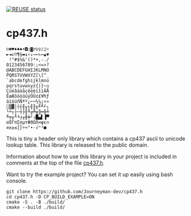 <!--
SPDX-FileCopyrightText: 2022 Daniel Aimé Valcour <fosssweeper@gmail.com>

SPDX-License-Identifier: MIT
-->

[![REUSE status](https://api.reuse.software/badge/git.fsfe.org/reuse/api)](https://api.reuse.software/info/git.fsfe.org/reuse/api)

# cp437.h

    ☺☻♥♦♣♠•◘○◙♂♀♀♪♫☼
    ►◄↕‼¶§▬↨↑↓→←∟↔▲▼
     !"#$%&'()*+,-./
    0123456789:;<=>?
    @ABCDEFGHIJKLMNO
    PQRSTUVWXYZ[\]^_
    `abcdefghijklmno
    pqrstuvwxyz{|}~⌂
    ÇüéâäàåçêëèïîìÄÅ
    ÉæÆôöòûùÿÖÜ¢£¥₧ƒ
    áíóúñÑªº¿⌐¬½¼¡«»
    ░▒▓│┤╡╢╖╕╣║╗╝╜╛┐
    └┴┬├─┼╞╟╚╔╩╦╠═╬╧
    ╨╤╥╙╘╒╓╫╪┘┌█▄▌▐▀
    αßΓπΣσµτΦΘΩδ∞φε∩
    ≡±≥≤⌠⌡÷≈°∙·√ⁿ²■

This is tiny a header only library which contains a cp437 ascii to unicode lookup table. This library is released to the public domain.

Information about how to use this library in your project is included in comments at the top of the file [cp437.h](include/cp/cp437.h).

Want to try the example project? You can set it up easily using bash console.

    git clone https://github.com/Journeyman-dev/cp437.h
    cd cp437.h -D CP_BUILD_EXAMPLE=ON
    cmake -S . -B ./build/
    cmake --build ./build/

